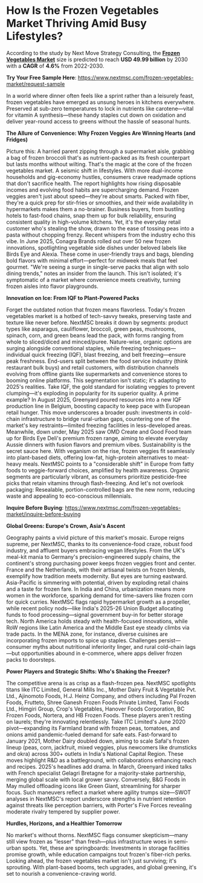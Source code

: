 # How Is the Frozen Vegetables Market Thriving Amid Busy Lifestyles? 

According to the study by Next Move Strategy Consulting, the **[Frozen Vegetables Market](https://www.nextmsc.com/report/frozen-vegetables-market)** size is predicted to reach **USD 49.99 billion** by 2030 with a **CAGR** of **4.6%** from 2022-2030.

**Try Your Free Sample Here**: https://www.nextmsc.com/frozen-vegetables-market/request-sample

In a world where dinner often feels like a sprint rather than a leisurely feast, frozen vegetables have emerged as unsung heroes in kitchens everywhere. Preserved at sub-zero temperatures to lock in nutrients like carotene—vital for vitamin A synthesis—these handy staples cut down on oxidation and deliver year-round access to greens without the hassle of seasonal hunts.

**The Allure of Convenience: Why Frozen Veggies Are Winning Hearts (and Fridges)**

Picture this: A harried parent zipping through a supermarket aisle, grabbing a bag of frozen broccoli that's as nutrient-packed as its fresh counterpart but lasts months without wilting. That's the magic at the core of the frozen vegetables market. A seismic shift in lifestyles. With more dual-income households and gig-economy hustles, consumers crave readymade options that don't sacrifice health.
The report highlights how rising disposable incomes and evolving food habits are supercharging demand. Frozen veggies aren't just about speed—they're about smarts. Packed with fiber, they're a quick prep for stir-fries or smoothies, and their wide availability in hypermarkets makes them a no-brainer. Business buyers, from bustling hotels to fast-food chains, snap them up for bulk reliability, ensuring consistent quality in high-volume kitchens. Yet, it's the everyday retail customer who's stealing the show, drawn to the ease of tossing peas into a pasta without chopping frenzy.
Recent whispers from the industry echo this vibe. In June 2025, Conagra Brands rolled out over 50 new frozen innovations, spotlighting vegetable side dishes under beloved labels like Birds Eye and Alexia. These come in user-friendly trays and bags, blending bold flavors with minimal effort—perfect for midweek meals that feel gourmet. "We're seeing a surge in single-serve packs that align with solo dining trends," notes an insider from the launch. This isn't isolated; it's symptomatic of a market where convenience meets creativity, turning frozen aisles into flavor playgrounds.

**Innovation on Ice: From IQF to Plant-Powered Packs**

Forget the outdated notion that frozen means flavorless. Today's frozen vegetables market is a hotbed of tech-savvy tweaks, preserving taste and texture like never before. NextMSC breaks it down by segments: product types like asparagus, cauliflower, broccoli, green peas, mushrooms, spinach, corn, and green beans lead the pack, with forms ranging from whole to sliced/diced and minced/puree. Nature-wise, organic options are surging alongside conventional staples, while freezing techniques—individual quick freezing (IQF), blast freezing, and belt freezing—ensure peak freshness.
End-users split between the food service industry (think restaurant bulk buys) and retail customers, with distribution channels evolving from offline giants like supermarkets and convenience stores to booming online platforms. This segmentation isn't static; it's adapting to 2025's realities. Take IQF, the gold standard for isolating veggies to prevent clumping—it's exploding in popularity for its superior quality.
A prime example? In August 2025, Greenyard poured resources into a new IQF production line in Belgium, boosting capacity to keep pace with European retail hunger. This move underscores a broader push: investments in cold-chain infrastructure to bridge rural-urban gaps, countering one of the market's key restraints—limited freezing facilities in less-developed areas. Meanwhile, down under, May 2025 saw OMD Create and Good Food team up for Birds Eye Deli's premium frozen range, aiming to elevate everyday Aussie dinners with fusion flavors and premium vibes.
Sustainability is the secret sauce here. With veganism on the rise, frozen veggies fit seamlessly into plant-based diets, offering low-fat, high-protein alternatives to meat-heavy meals. NextMSC points to a "considerable shift" in Europe from fatty foods to veggie-forward choices, amplified by health awareness. Organic segments are particularly vibrant, as consumers prioritize pesticide-free picks that retain vitamins through flash-freezing. And let's not overlook packaging: Resealable, portion-controlled bags are the new norm, reducing waste and appealing to eco-conscious millennials.

**Inquire Before Buying**: https://www.nextmsc.com/frozen-vegetables-market/inquire-before-buying

**Global Greens: Europe's Crown, Asia's Ascent**

Geography paints a vivid picture of this market's mosaic. Europe reigns supreme, per NextMSC, thanks to its convenience-food craze, robust food industry, and affluent buyers embracing vegan lifestyles. From the UK's meal-kit mania to Germany's precision-engineered supply chains, the continent's strong purchasing power keeps frozen veggies front and center. France and the Netherlands, with their artisanal twists on frozen blends, exemplify how tradition meets modernity.
But eyes are turning eastward. Asia-Pacific is simmering with potential, driven by exploding retail chains and a taste for frozen fare. In India and China, urbanization means more women in the workforce, sparking demand for time-savers like frozen corn for quick curries. NextMSC flags rapid hypermarket growth as a propeller, while recent policy nods—like India's 2025-26 Union Budget allocating funds to food processing—signal government buy-in for better storage tech.
North America holds steady with health-focused innovations, while RoW regions like Latin America and the Middle East eye steady climbs via trade pacts. In the MENA zone, for instance, diverse cuisines are incorporating frozen imports to spice up staples. Challenges persist—consumer myths about nutritional inferiority linger, and rural cold-chain lags—but opportunities abound in e-commerce, where apps deliver frozen packs to doorsteps.

**Power Players and Strategic Shifts: Who's Shaking the Freezer?**

The competitive arena is as crisp as a flash-frozen pea. NextMSC spotlights titans like ITC Limited, General Mills Inc., Mother Dairy Fruit & Vegetable Pvt. Ltd., Ajinomoto Foods, H.J. Heinz Company, and others including Pal Frozen Foods, Frutteto, Shree Ganesh Frozen Foods Private Limited, Tanvi Foods Ltd., Himgiri Group, Crop's Vegetables, Hanover Foods Corporation, BC Frozen Foods, Nortera, and HB Frozen Foods. These players aren't resting on laurels; they're innovating relentlessly.
Take ITC Limited's June 2020 pivot—expanding its Farmland brand with frozen peas, tomatoes, and onions amid pandemic-fueled demand for safe eats. Fast-forward to January 2021, Mother Dairy doubled down, aiming to scale Safal's frozen lineup (peas, corn, jackfruit, mixed veggies, plus newcomers like drumsticks and okra) across 300+ outlets in India's National Capital Region. These moves highlight R&D as a battleground, with collaborations enhancing reach and recipes.
2025's headlines add drama. In March, Greenyard inked talks with French specialist Gelagri Bretagne for a majority-stake partnership, merging global scale with local grower savvy. Conversely, B&G Foods in May mulled offloading icons like Green Giant, streamlining for sharper focus. Such maneuvers reflect a market where agility trumps size—SWOT analyses in NextMSC's report underscore strengths in nutrient retention against threats like perception barriers, with Porter's Five Forces revealing moderate rivalry tempered by supplier power.

**Hurdles, Horizons, and a Healthier Tomorrow**

No market's without thorns. NextMSC flags consumer skepticism—many still view frozen as "lesser" than fresh—plus infrastructure woes in semi-urban spots. Yet, these are springboards: Investments in storage facilities promise growth, while education campaigns tout frozen's fiber-rich perks.
Looking ahead, the frozen vegetables market isn't just surviving; it's sprouting. With plant-based booms, tech upgrades, and global greening, it's set to nourish a convenience-craving world.
